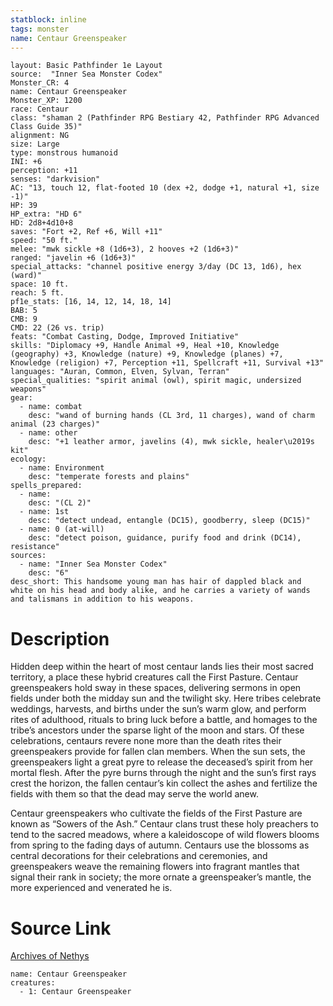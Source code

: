 ```yaml
---
statblock: inline
tags: monster
name: Centaur Greenspeaker
---
```

```statblock
layout: Basic Pathfinder 1e Layout
source:  "Inner Sea Monster Codex"
Monster_CR: 4
name: Centaur Greenspeaker
Monster_XP: 1200
race: Centaur
class: "shaman 2 (Pathfinder RPG Bestiary 42, Pathfinder RPG Advanced Class Guide 35)"
alignment: NG
size: Large
type: monstrous humanoid
INI: +6
perception: +11
senses: "darkvision"
AC: "13, touch 12, flat-footed 10 (dex +2, dodge +1, natural +1, size -1)"
HP: 39
HP_extra: "HD 6"
HD: 2d8+4d10+8
saves: "Fort +2, Ref +6, Will +11"
speed: "50 ft."
melee: "mwk sickle +8 (1d6+3), 2 hooves +2 (1d6+3)"
ranged: "javelin +6 (1d6+3)"
special_attacks: "channel positive energy 3/day (DC 13, 1d6), hex (ward)"
space: 10 ft.
reach: 5 ft.
pf1e_stats: [16, 14, 12, 14, 18, 14]
BAB: 5
CMB: 9
CMD: 22 (26 vs. trip)
feats: "Combat Casting, Dodge, Improved Initiative"
skills: "Diplomacy +9, Handle Animal +9, Heal +10, Knowledge (geography) +3, Knowledge (nature) +9, Knowledge (planes) +7, Knowledge (religion) +7, Perception +11, Spellcraft +11, Survival +13"
languages: "Auran, Common, Elven, Sylvan, Terran"
special_qualities: "spirit animal (owl), spirit magic, undersized weapons"
gear:
  - name: combat
    desc: "wand of burning hands (CL 3rd, 11 charges), wand of charm animal (23 charges)"
  - name: other
    desc: "+1 leather armor, javelins (4), mwk sickle, healer\u2019s kit"
ecology:
  - name: Environment
    desc: "temperate forests and plains"
spells_prepared:
  - name:
    desc: "(CL 2)"
  - name: 1st
    desc: "detect undead, entangle (DC15), goodberry, sleep (DC15)"
  - name: 0 (at-will)
    desc: "detect poison, guidance, purify food and drink (DC14), resistance"
sources:
  - name: "Inner Sea Monster Codex"
    desc: "6"
desc_short: This handsome young man has hair of dappled black and white on his head and body alike, and he carries a variety of wands and talismans in addition to his weapons.
```
# Description
Hidden deep within the heart of most centaur lands lies their most sacred territory, a place these hybrid creatures call the First Pasture. Centaur greenspeakers hold sway in these spaces, delivering sermons in open fields under both the midday sun and the twilight sky. Here tribes celebrate weddings, harvests, and births under the sun’s warm glow, and perform rites of adulthood, rituals to bring luck before a battle, and homages to the tribe’s ancestors under the sparse light of the moon and stars. Of these celebrations, centaurs revere none more than the death rites their greenspeakers provide for fallen clan members. When the sun sets, the greenspeakers light a great pyre to release the deceased’s spirit from her mortal flesh. After the pyre burns through the night and the sun’s first rays crest the horizon, the fallen centaur’s kin collect the ashes and fertilize the fields with them so that the dead may serve the world anew.

 Centaur greenspeakers who cultivate the fields of the First Pasture are known as “Sowers of the Ash.” Centaur clans trust these holy preachers to tend to the sacred meadows, where a kaleidoscope of wild flowers blooms from spring to the fading days of autumn. Centaurs use the blossoms as central decorations for their celebrations and ceremonies, and greenspeakers weave the remaining flowers into fragrant mantles that signal their rank in society; the more ornate a greenspeaker’s mantle, the more experienced and venerated he is.
# Source Link
[Archives of Nethys](https://aonprd.com/MonsterDisplay.aspx?ItemName=Centaur%20Greenspeaker)
```encounter-table
name: Centaur Greenspeaker
creatures:
  - 1: Centaur Greenspeaker
```
